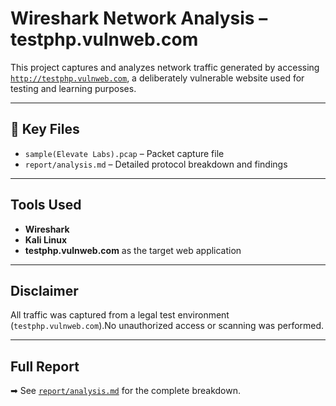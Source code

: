 #  Wireshark Network Analysis – testphp.vulnweb.com

This project captures and analyzes network traffic generated by accessing [`http://testphp.vulnweb.com`](http://testphp.vulnweb.com), a deliberately vulnerable website used for testing and learning purposes.

---

## 📂 Key Files

- `sample(Elevate Labs).pcap` – Packet capture file  
- `report/analysis.md` – Detailed protocol breakdown and findings

---

##  Tools Used

- **Wireshark**
- **Kali Linux**
- **testphp.vulnweb.com** as the target web application

---

##  Disclaimer

All traffic was captured from a legal test environment (`testphp.vulnweb.com`).No unauthorized access or scanning was performed.

---

##  Full Report

➡ See [`report/analysis.md`](report/analysis.md) for the complete breakdown.
